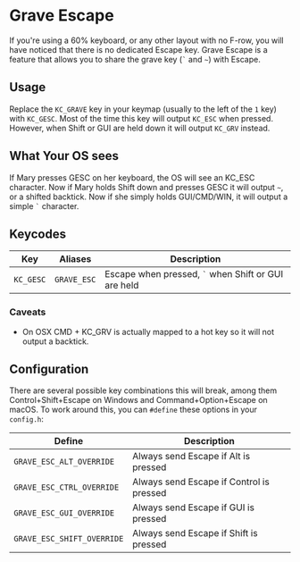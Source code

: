 # Grave Escape

If you're using a 60% keyboard, or any other layout with no F-row, you will have noticed that there is no dedicated Escape key. Grave Escape is a feature that allows you to share the grave key (<code>&#96;</code> and `~`) with Escape.

## Usage

Replace the `KC_GRAVE` key in your keymap (usually to the left of the `1` key) with `KC_GESC`. Most of the time this key will output `KC_ESC` when pressed. However, when Shift or GUI are held down it will output `KC_GRV` instead.

## What Your OS sees

If Mary presses GESC on her keyboard, the OS will see an KC_ESC character. Now if Mary holds Shift down and presses GESC it will output `~`, or a shifted backtick. Now if she simply holds GUI/CMD/WIN, it will output a simple <code>&#96;</code> character.

## Keycodes

|Key      |Aliases    |Description                                                       |
|---------|-----------|------------------------------------------------------------------|
|`KC_GESC`|`GRAVE_ESC`|Escape when pressed, <code>&#96;</code> when Shift or GUI are held|

### Caveats

 * On OSX CMD + KC_GRV is actually mapped to a hot key so it will not output a backtick.

## Configuration

There are several possible key combinations this will break, among them Control+Shift+Escape on Windows and Command+Option+Escape on macOS. To work around this, you can `#define` these options in your `config.h`:

|Define                    |Description                              |
|--------------------------|-----------------------------------------|
|`GRAVE_ESC_ALT_OVERRIDE`  |Always send Escape if Alt is pressed     |
|`GRAVE_ESC_CTRL_OVERRIDE` |Always send Escape if Control is pressed |
|`GRAVE_ESC_GUI_OVERRIDE`  |Always send Escape if GUI is pressed     |
|`GRAVE_ESC_SHIFT_OVERRIDE`|Always send Escape if Shift is pressed   |
